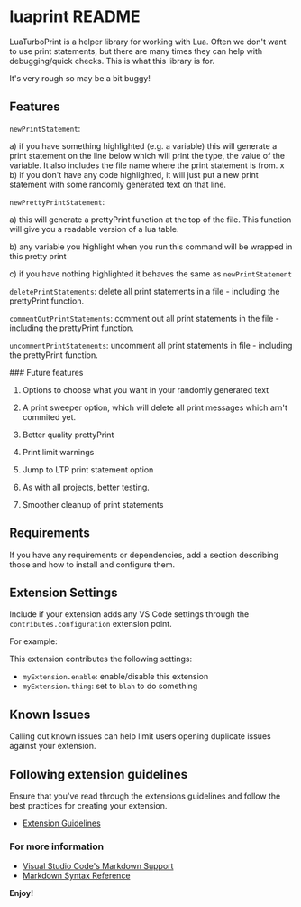 # luaprint README

LuaTurboPrint is a helper library for working with Lua. Often we don't want to use print statements, but there are many times they can help with debugging/quick checks. This is what this library is for.

It's very rough so may be a bit buggy!

## Features

`newPrintStatement`:

  a) if you have something highlighted (e.g. a variable) this will generate a print statement on the line below which will print the type, the value of the variable. It also includes the file name where the print statement is from.
x
  b) if you don't have any code highlighted, it will just put a new print statement with some randomly generated text on that line.

`newPrettyPrintStatement`:

   a) this will generate a prettyPrint function at the top of the file. This function will give you a readable version of a lua table.

   b) any variable you highlight when you run this command will be wrapped in this pretty print

   c) if you have nothing highlighted it behaves the same as `newPrintStatement`

`deletePrintStatements`: delete all print statements in a file - including the prettyPrint function.

`commentOutPrintStatements`: comment out all print statements in the file - including the prettyPrint function.

`uncommentPrintStatements`: uncomment all print statements in file - including the prettyPrint function.

### Future features

1) Options to choose what you want in your randomly generated text

2) A print sweeper option, which will delete all print messages which arn't commited yet.

3) Better quality prettyPrint

4) Print limit warnings

5) Jump to LTP print statement option

6) As with all projects, better testing.

7) Smoother cleanup of print statements

## Requirements

If you have any requirements or dependencies, add a section describing those and how to install and configure them.

## Extension Settings

Include if your extension adds any VS Code settings through the `contributes.configuration` extension point.

For example:

This extension contributes the following settings:

* `myExtension.enable`: enable/disable this extension
* `myExtension.thing`: set to `blah` to do something

## Known Issues

Calling out known issues can help limit users opening duplicate issues against your extension.

## Following extension guidelines

Ensure that you've read through the extensions guidelines and follow the best practices for creating your extension.

* [Extension Guidelines](https://code.visualstudio.com/api/references/extension-guidelines)


### For more information

* [Visual Studio Code's Markdown Support](http://code.visualstudio.com/docs/languages/markdown)
* [Markdown Syntax Reference](https://help.github.com/articles/markdown-basics/)

**Enjoy!**

